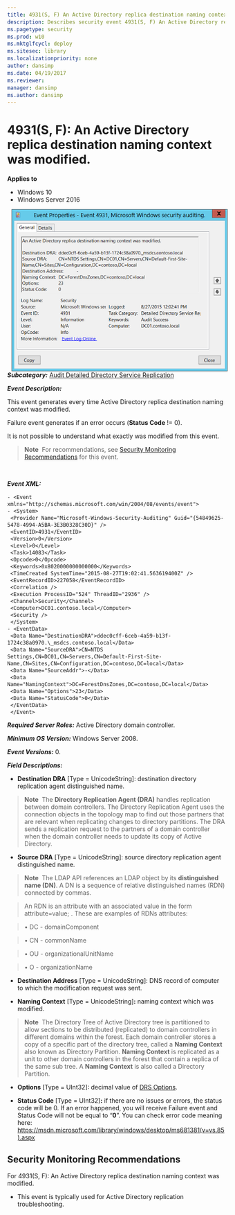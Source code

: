 ```yaml
---
title: 4931(S, F) An Active Directory replica destination naming context was modified. (Windows 10)
description: Describes security event 4931(S, F) An Active Directory replica destination naming context was modified.
ms.pagetype: security
ms.prod: w10
ms.mktglfcycl: deploy
ms.sitesec: library
ms.localizationpriority: none
author: dansimp
ms.date: 04/19/2017
ms.reviewer: 
manager: dansimp
ms.author: dansimp
---
```


# 4931(S, F): An Active Directory replica destination naming context was modified.

**Applies to**
-   Windows 10
-   Windows Server 2016


<img src="images/event-4931.png" alt="Event 4931 illustration" width="500" height="374" hspace="10" align="left" />

***Subcategory:***&nbsp;[Audit Detailed Directory Service Replication](audit-detailed-directory-service-replication.md)

***Event Description:***

This event generates every time Active Directory replica destination naming context was modified.

Failure event generates if an error occurs (**Status Code** != 0).

It is not possible to understand what exactly was modified from this event.

> **Note**&nbsp;&nbsp;For recommendations, see [Security Monitoring Recommendations](#security-monitoring-recommendations) for this event.

<br clear="all">

***Event XML:***
```
- <Event xmlns="http://schemas.microsoft.com/win/2004/08/events/event">
- <System>
 <Provider Name="Microsoft-Windows-Security-Auditing" Guid="{54849625-5478-4994-A5BA-3E3B0328C30D}" /> 
 <EventID>4931</EventID> 
 <Version>0</Version> 
 <Level>0</Level> 
 <Task>14083</Task> 
 <Opcode>0</Opcode> 
 <Keywords>0x8020000000000000</Keywords> 
 <TimeCreated SystemTime="2015-08-27T19:02:41.563619400Z" /> 
 <EventRecordID>227058</EventRecordID> 
 <Correlation /> 
 <Execution ProcessID="524" ThreadID="2936" /> 
 <Channel>Security</Channel> 
 <Computer>DC01.contoso.local</Computer> 
 <Security /> 
 </System>
- <EventData>
 <Data Name="DestinationDRA">ddec0cff-6ceb-4a59-b13f-1724c38a0970.\_msdcs.contoso.local</Data> 
 <Data Name="SourceDRA">CN=NTDS Settings,CN=DC01,CN=Servers,CN=Default-First-Site-Name,CN=Sites,CN=Configuration,DC=contoso,DC=local</Data> 
 <Data Name="SourceAddr">-</Data> 
 <Data Name="NamingContext">DC=ForestDnsZones,DC=contoso,DC=local</Data> 
 <Data Name="Options">23</Data> 
 <Data Name="StatusCode">0</Data> 
 </EventData>
 </Event>

```

***Required Server Roles:*** Active Directory domain controller.

***Minimum OS Version:*** Windows Server 2008.

***Event Versions:*** 0.

***Field Descriptions:***

-   **Destination DRA** \[Type = UnicodeString\]: destination directory replication agent distinguished name.

> **Note**&nbsp;&nbsp;The **Directory Replication Agent (DRA)** handles replication between domain controllers. The Directory Replication Agent uses the connection objects in the topology map to find out those partners that are relevant when replicating changes to directory partitions. The DRA sends a replication request to the partners of a domain controller when the domain controller needs to update its copy of Active Directory.

-   **Source DRA** \[Type = UnicodeString\]: source directory replication agent distinguished name.

> **Note**&nbsp;&nbsp;The LDAP API references an LDAP object by its **distinguished name (DN)**. A DN is a sequence of relative distinguished names (RDN) connected by commas.

> An RDN is an attribute with an associated value in the form attribute=value; . These are examples of RDNs attributes:

> • DC - domainComponent

> • CN - commonName

> • OU - organizationalUnitName

> • O - organizationName

-   **Destination Address** \[Type = UnicodeString\]: DNS record of computer to which the modification request was sent.

-   **Naming Context** \[Type = UnicodeString\]**:** naming context which was modified.

> **Note**&nbsp;&nbsp;The Directory Tree of Active Directory tree is partitioned to allow sections to be distributed (replicated) to domain controllers in different domains within the forest. Each domain controller stores a copy of a specific part of the directory tree, called a **Naming Context** also known as Directory Partition. **Naming Context** is replicated as a unit to other domain controllers in the forest that contain a replica of the same sub tree. A **Naming Context** is also called a Directory Partition.

-   **Options** \[Type = UInt32\]: decimal value of [DRS Options](https://msdn.microsoft.com/library/cc228477.aspx).

-   **Status Code** \[Type = UInt32\]**:** if there are no issues or errors, the status code will be 0. If an error happened, you will receive Failure event and Status Code will not be equal to “**0**”. You can check error code meaning here: <https://msdn.microsoft.com/library/windows/desktop/ms681381(v=vs.85).aspx>

## Security Monitoring Recommendations

For 4931(S, F): An Active Directory replica destination naming context was modified.

-   This event is typically used for Active Directory replication troubleshooting.

